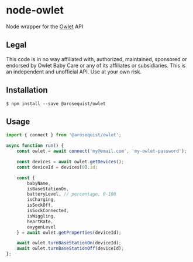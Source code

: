# node-owlet
Node wrapper for the [Owlet](http://www.owletcare.com/) API

## Legal

This code is in no way affiliated with, authorized, maintained, sponsored or endorsed by Owlet Baby Care or any of its affiliates or subsidiaries. This is an independent and unofficial API. Use at your own risk.

## Installation

```
$ npm install --save @arosequist/owlet
```

## Usage

```js
import { connect } from '@arosequist/owlet';

async function run() {
    const owlet = await connect('my@email.com', 'my-owlet-password');

    const devices = await owlet.getDevices();
    const deviceId = devices[0].id;

    const {
        babyName,
        isBaseStationOn,
        batteryLevel, // percentage, 0-100
        isCharging,
        isSockOff,
        isSockConnected,
        isWiggling,
        heartRate,
        oxygenLevel
    } = await owlet.getProperties(deviceId);

    await owlet.turnBaseStationOn(deviceId);
    await owlet.turnBaseStationOff(deviceId);
};
```
